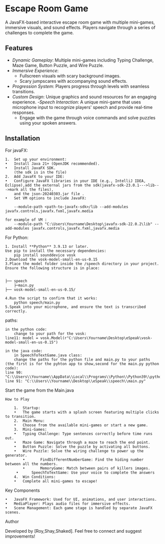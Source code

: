 

# Escape Room Game

A JavaFX-based interactive escape room game with multiple mini-games, immersive visuals, and sound effects. Players navigate through a series of challenges to complete the game.

## Features

- *Dynamic Gameplay*: Multiple mini-games including Typing Challenge, Maze Game, Button Puzzle, and Wire Puzzle.
- *Immersive Experience*:
  - Fullscreen visuals with scary background images.
  - Scary jumpscares with accompanying sound effects.
- *Progression System*: Players progress through levels with seamless transitions.
- *Custom Design*: Unique graphics and sound resources for an engaging experience.
-*Speech Interaction*: A unique mini-game that uses microphone input to recognize players' speech and provide real-time responses.
  - Engage with the game through voice commands and solve puzzles using your spoken answers.

## Installation
For javaFX:

	1.	Set up your environment:
	•	Install Java 21+ (OpenJDK recommended).
	•	Install JavaFX SDK.
		(the sdk is in the file)
	2.	Add JavaFX to your IDE:
	•	Configure JavaFX libraries in your IDE (e.g., IntelliJ IDEA, Eclipse),add the external jars from the sdk(javafx-sdk-23.0.1--->lib--->mark all the files),
		and the json-20240303.jar file .
	•	Set VM options to include JavaFX:

        --module-path <path-to-javafx-sdk>/lib --add-modules javafx.controls,javafx.fxml,javafx.media

 	for example of VM :
		--module-path "C:\Users\Yourname\Desktop\javafx-sdk-22.0.2\lib" --add-modules javafx.controls,javafx.fxml,javafx.media

For Python:

  	1. Install **Python** 3.9.13 or later.
	Use pip to install the necessary dependencies:
		pip install sounddevice vosk
	2.Download the vosk-model-small-en-us-0.15
	3.Place the model folder inside the /speech directory in your project.
	Ensure the following structure is in place:
 
	
	├── speech 
 		├─main.py
	├── vosk-model-small-en-us-0.15/

 	4.Run the script to confirm that it works:
		python speech/main.py
	5.Speak into your microphone, and ensure the text is transcribed correctly.

paths:

  	in the python code:
   		change to your path for the vosk:
	line11: model = vosk.Model(r"C:\Users\Yourname\Desktop\eSpeak\vosk-model-small-en-us-0.15")

	in the java code:
		in SpeechToTextGame.java class:
		change the paths for the python file and main.py to your paths (the first is for the pyhton app to show,second for the main.py python code):
 	line 90: "C:\\Users\\Yourname\\AppData\\Local\\Programs\\Python\\Python39\\python.exe",       
	line 91: "C:\\Users\\Yourname\\Desktop\\eSpeak\\speech\\main.py"

Start the game from the Main.java

	How to Play

    	1.	Startup:
    	•	The game starts with a splash screen featuring multiple clicks to transition.
    	2.	Main Menu:
    	•	Choose from the available mini-games or start a new game.
    	3.	Mini-Games:
    	•	Typing Challenge: Type sentences correctly before time runs out.
    	•	Maze Game: Navigate through a maze to reach the end point.
    	•	Button Puzzle: Solve the puzzle by activating all buttons.
    	•	Wire Puzzle: Solve the wiring challenge to power up the generator.
            •       FindDifferentNumberGame: Find the hiding number between all the numbers.
            •       MemoryGame: Match between pairs of killers images.
	   	 •	    SpeechToTextGame: Use your voice to complete the answers
    	4.	Win Conditions:
      	•	Complete all mini-games to escape!



Key Components

	•	JavaFX Framework: Used for UI, animations, and user interactions.
	•	MediaPlayer: Plays audio files for immersive effects.
	•	Scene Management: Each game stage is handled by separate JavaFX scenes.



Author

Developed by [Roy,Shay,Shaked]. Feel free to connect and suggest improvements!
